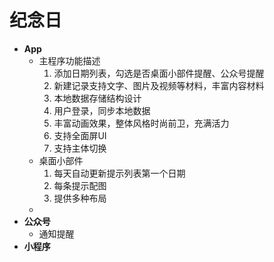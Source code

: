 # **纪念日** #
+ **App**
	+ 主程序功能描述
		1. 添加日期列表，勾选是否桌面小部件提醒、公众号提醒
		2. 新建记录支持文字、图片及视频等材料，丰富内容材料
		2. 本地数据存储结构设计
		3. 用户登录，同步本地数据
		4. 丰富动画效果，整体风格时尚前卫，充满活力
		5. 支持全面屏UI
		6. 支持主体切换
	+ 桌面小部件	
		1. 每天自动更新提示列表第一个日期
		2. 每条提示配图
		3. 提供多种布局
	+ 
+ **公众号**
	+ 通知提醒
+ **小程序**